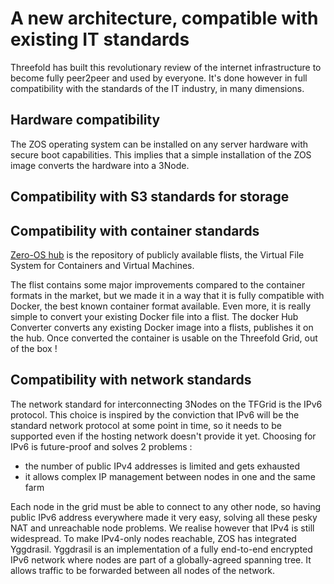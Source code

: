# A new architecture, compatible with existing IT standards 

Threefold has built this revolutionary review of the internet infrastructure to become fully peer2peer and used by everyone. It's done however in full compatibility with the standards of the IT industry, in many dimensions.

## Hardware compatibility

The ZOS operating system can be installed on any server hardware with secure boot capabilities. 
This implies that a simple installation of the ZOS image converts the hardware into a 3Node. 

## Compatibility with S3 standards for storage



## Compatibility with container standards 

[Zero-OS hub](https://hub.grid.tf) is the repository of publicly available flists, the Virtual File System for Containers and Virtual Machines. 

The flist contains some major improvements compared to the container formats in the market, but we made it in a way that it is fully compatible with Docker, the best known container format available.
Even more, it is really simple to convert your existing Docker file into a flist. The docker Hub Converter converts any existing Docker image into a flists, publishes it on the hub. Once converted the container is usable on the Threefold Grid, out of the box !


## Compatibility with network standards

The network standard for interconnecting 3Nodes on the TFGrid is the IPv6 protocol. 
This choice is inspired by the conviction that IPv6 will be the standard network protocol at some point in time, so it needs to be supported even if the hosting network doesn't provide it yet. 
Choosing for IPv6 is future-proof and solves 2 problems : 
   - the number of public IPv4 addresses is limited and gets exhausted
   - it allows complex IP management between nodes in one and the same farm
   
Each node in the grid must be able to connect to any other node, so having public IPv6 address everywhere made it very easy, solving all these pesky NAT and unreachable node problems.
We realise however that IPv4 is still widespread. To make IPv4-only nodes reachable, ZOS has integrated Yggdrasil. 
Yggdrasil is an implementation of a fully end-to-end encrypted IPv6 network where nodes are part of a globally-agreed spanning tree.
It allows traffic to be forwarded between all nodes of the network.

